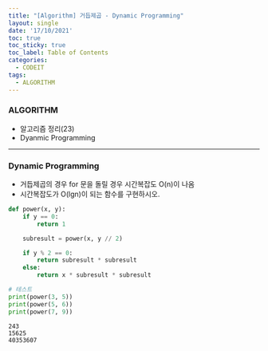```yaml
---
title: "[Algorithm] 거듭제곱 - Dynamic Programming"
layout: single
date: '17/10/2021'
toc: true
toc_sticky: true
toc_label: Table of Contents
categories:
  - CODEIT
tags:
  - ALGORITHM
---
```


### ALGORITHM
* 알고리즘 정리(23)
* Dyanmic Programming

---

### Dynamic Programming
* 거듭제곱의 경우 for 문을 돌릴 경우 시간복잡도 O(n)이 나옴
* 시간복잡도가 O(lgn)이 되는 함수를 구현하시오.


```python
def power(x, y):
    if y == 0:
        return 1

    subresult = power(x, y // 2)

    if y % 2 == 0:
        return subresult * subresult
    else:
        return x * subresult * subresult

# 테스트
print(power(3, 5))
print(power(5, 6))
print(power(7, 9))
```

    243
    15625
    40353607

